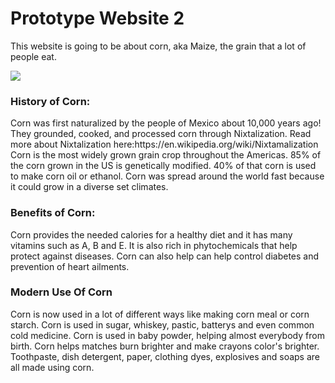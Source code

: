 <!DOCTYPE html>
<head>
    <h1>Prototype Website 2
    </h1>
</head>
<body> 
    <p>This website is going to be about corn, aka Maize, the grain that a lot of people eat. 
    </p>
<img src="http://cdn3-www.wholesomebabyfood.momtastic.com/assets/uploads/2015/04/corn-for-baby.jpg">
    <h3>History of Corn:
    </h3>
    <p>Corn was first naturalized by the people of Mexico about 10,000 years ago! They grounded, cooked, and processed corn through Nixtalization. Read more about Nixtalization here:https://en.wikipedia.org/wiki/Nixtamalization Corn is the most widely grown grain crop throughout the Americas. 85% of the corn grown in the US is genetically modified. 40% of that corn is used to make corn oil or ethanol. Corn was spread around the world fast because it could grow in a diverse set climates.
    </p>
    <h3>Benefits of Corn:
    </h3>
    <p>Corn provides the needed calories for a healthy diet and it has many vitamins such as A, B and E. It is also rich in phytochemicals that help protect against diseases. Corn can also help can help control diabetes and prevention of heart ailments.
    </p>
    <h3>Modern Use Of Corn
    </h3>
    <p>Corn is now used in a lot of different ways like making corn meal or corn starch. Corn is used in sugar, whiskey, pastic, batterys and even common cold medicine. Corn is used in baby powder, helping almost everybody from birth. Corn helps matches burn brighter and make crayons color's brighter. Toothpaste, dish detergent, paper, clothing dyes, explosives and soaps are all made using corn.
    </p>
